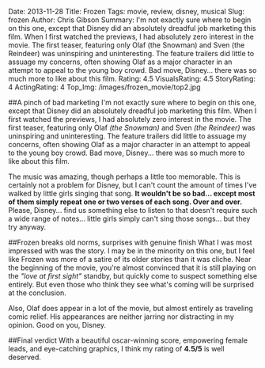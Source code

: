 Date: 2013-11-28
Title: Frozen
Tags: movie, review, disney, musical
Slug: frozen
Author: Chris Gibson
Summary: I'm not exactly sure where to begin on this one, except that Disney did an absolutely dreadful job marketing this film. When I first watched the previews, I had absolutely zero interest in the movie. The first teaser, featuring only Olaf (the Snowman) and Sven (the Reindeer) was uninspiring and uninteresting. The feature trailers did little to assuage my concerns, often showing Olaf as a major character in an attempt to appeal to the young boy crowd. Bad move, Disney… there was so much more to like about this film.
Rating: 4.5
VisualsRating: 4.5
StoryRating: 4
ActingRating: 4
Top_Img: /images/frozen_movie/top2.jpg

##A pinch of bad marketing
I'm not exactly sure where to begin on this one, except that Disney did an absolutely dreadful job marketing this film. When I first watched the previews, I had absolutely zero interest in the movie. The first teaser, featuring only Olaf *(the Snowman)* and Sven *(the Reindeer)* was uninspiring and uninteresting. The feature trailers did little to assuage my concerns, often showing Olaf as a major character in an attempt to appeal to the young boy crowd. Bad move, Disney... there was so much more to like about this film.

The music was amazing, though perhaps a little too memorable. This is certainly not a problem for Disney, but I can't count the amount of times I've walked by little girls singing that song. **It wouldn't be so bad... except most of them simply repeat one or two verses of each song. Over and over.** Please, Disney... find us something else to listen to that doesn't require such a wide range of notes... little girls simply can't sing those songs... but they try anyway.

##Frozen breaks old norms, surprises with genuine finish
What I was most impressed with was the story. I may be in the minority on this one, but I feel like Frozen was more of a satire of its older stories than it was cliche. Near the beginning of the movie, you're almost convinced that it is still playing on the *"love at first sight"* standby, but quickly come to suspect something else entirely. But even those who think they see what's coming will be surprised at the conclusion.

Also, Olaf does appear in a lot of the movie, but almost entirely as traveling comic relief. His appearances are neither jarring nor distracting in my opinion. Good on you, Disney.

##Final verdict
With a beautiful oscar-winning score, empowering female leads, and eye-catching graphics, I think my rating of **4.5/5** is well deserved.
